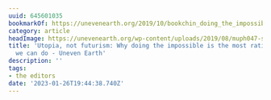 ```yaml
---
uuid: 645601035
bookmarkOf: https://unevenearth.org/2019/10/bookchin_doing_the_impossible/
category: article
headImage: https://unevenearth.org/wp-content/uploads/2019/08/muph047-s02-b004-f01-003_crop.jpg
title: 'Utopia, not futurism: Why doing the impossible is the most rational thing
  we can do - Uneven Earth'
description: ''
tags:
- the editors
date: '2023-01-26T19:44:38.740Z'
---
```



